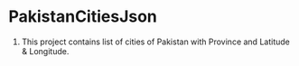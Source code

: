# PakistanCitiesJson

1. This project contains list of cities of Pakistan with Province and Latitude & Longitude.
